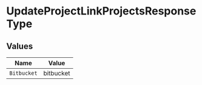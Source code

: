 # UpdateProjectLinkProjectsResponseType


## Values

| Name        | Value       |
| ----------- | ----------- |
| `Bitbucket` | bitbucket   |